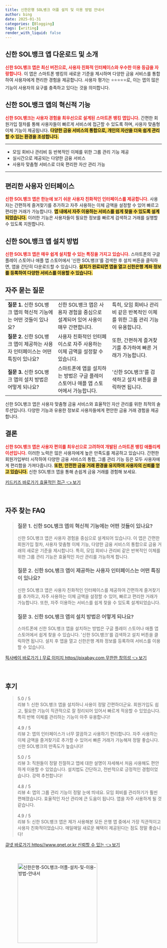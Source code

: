 ```yaml
---
title: 신한은행 SOL뱅크 어플 설치 및 이용 방법 안내서
author: bing
date: 2025-01-31
categories: [Blogging]
tags: [writing]
render_with_liquid: false
---
```



<h2 id='신한 SOL뱅크 앱 다운로드 및 소개'>신한 SOL뱅크 앱 다운로드 및 소개</h2>

<p><b><span style="color: #ee2323;">신한 SOL뱅크 앱은 최신 버전으로, 사용자 친화적 인터페이스와 우수한 이용 등급을 자랑합니다.</span></b> 이 앱은 스마트폰 뱅킹의 새로운 기준을 제시하며 다양한 금융 서비스를 통합하여 사용자에게 편리한 경험을 제공합니다. 사용자 평가는 ⭐⭐⭐⭐⭐로, 이는 앱의 많은 기능이 사용자의 요구를 충족하고 있다는 것을 의미합니다. </p>

<h2 id='혁신적 기능 방향'>신한 SOL뱅크 앱의 혁신적 기능</h2>

<p><b><span style="color: #ee2323;">신한 SOL뱅크는 사용자 경험을 최우선으로 설계된 스마트폰 뱅킹 앱입니다.</span></b> 간편한 회원가입 절차를 통해 사용자들이 빠르게 서비스에 접근할 수 있도록 하며, 사용자 맞춤형 이체 기능이 제공됩니다. <b><span style="background-color: #ffe066;">다양한 금융 서비스의 통합으로, 개인의 자산을 더욱 쉽게 관리할 수 있는 환경을 조성합니다.</span></b></p>

<hr />

<ul>
    <li>모임 회비나 관리비 등 반복적인 이체를 위한 그룹 관리 기능 제공</li>
    <li>실시간으로 제공되는 다양한 금융 서비스</li>
    <li>사용자 맞춤형 서비스로 더욱 편리한 자산 관리 가능</li>
</ul>

<hr />

<h2 id='사용자 인터페이스 설계'>편리한 사용자 인터페이스</h2>

<p><b><span style="color: #ee2323;">신한 SOL뱅크 앱은 한눈에 보기 쉬운 사용자 친화적인 인터페이스를 제공합니다.</span></b> 사용자는 간편하게 즐겨찾기를 추가하고 자주 사용하는 이체 금액을 설정할 수 있어 빠르고 편리한 거래가 가능합니다. <b><span style="background-color: #ffe066;">앱 내에서 자주 이용하는 서비스를 쉽게 찾을 수 있도록 설계되었습니다.</span></b> 이러한 기능은 사용자들이 필요한 정보를 빠르게 검색하고 거래를 실행할 수 있도록 지원합니다.</p>

<h2 id='신한 SOL뱅크 앱 설치 방법'>신한 SOL뱅크 앱 설치 방법</h2>

<p><b><span style="color: #ee2323;">신한 SOL뱅크 앱은 매우 쉽게 설치할 수 있는 특징을 가지고 있습니다.</span></b> 스마트폰의 구글 플레이 스토어나 애플 앱 스토어에서 '신한 SOL뱅크'를 검색한 후 설치 버튼을 클릭하면, 앱을 간단히 다운로드할 수 있습니다. <b><span style="background-color: #ffe066;">설치가 완료되면 앱을 열고 신한은행 계좌 정보를 등록하여 다양한 서비스를 이용할 수 있습니다.</span></b></p>

<h2 id='자주 묻는 질문'>자주 묻는 질문</h2>

<table>
    <tr>
        <td><b>질문 1.</b> 신한 SOL뱅크 앱의 혁신적 기능에는 어떤 것들이 있나요?</td>
        <td>신한 SOL뱅크 앱은 사용자 경험을 중심으로 설계되어 있어 사용이 매우 간편합니다.</td>
        <td>특히, 모임 회비나 관리비 같은 반복적인 이체를 위한 그룹 관리 기능이 유용합니다.</td>
    </tr>
    <tr>
        <td><b>질문 2.</b> 신한 SOL뱅크 앱이 제공하는 사용자 인터페이스는 어떤 특징이 있나요?</td>
        <td>사용자 친화적인 인터페이스로 자주 사용하는 이체 금액을 설정할 수 있습니다.</td>
        <td>또한, 간편하게 즐겨찾기를 추가하여 빠른 거래가 가능합니다.</td>
    </tr>
    <tr>
        <td><b>질문 3.</b> 신한 SOL뱅크 앱의 설치 방법은 어떻게 되나요?</td>
        <td>스마트폰에 앱을 설치하는 방법은 구글 플레이 스토어나 애플 앱 스토어에서 가능합니다.</td>
        <td>'신한 SOL뱅크'를 검색하고 설치 버튼을 클릭하면 됩니다.</td>
    </tr>
</table>

<p>신한 SOL뱅크 앱은 사용자 맞춤형 금융 서비스와 효율적인 자산 관리를 위한 최적의 솔루션입니다. 다양한 기능과 유용한 정보로 사용자들에게 편안한 금융 거래 경험을 제공합니다.</p>

<h2 id='결론'>결론</h2>

<p><b><span style="color: #ee2323;">신한 SOL뱅크 앱은 사용자 편의를 최우선으로 고려하여 개발된 스마트폰 뱅킹 애플리케이션입니다.</span></b> 이러한 노력은 많은 사용자에게 높은 만족도를 제공하고 있습니다. 간편한 회원가입부터 시작하여 다양한 금융 서비스의 통합, 그룹 관리 기능 등은 모두 사용자에게 편리함을 가져다줍니다. <b><span style="background-color: #ffe066;">또한, 안전한 금융 거래 환경을 유지하여 사용자의 신뢰를 얻고 있습니다.</span></b> 신한 SOL뱅크 앱을 통해 손쉽게 금융 거래를 경험해 보세요.</p>


<p><a class="click-button" title="키드키즈 바로가기 효율적인 접근" href="https://adkhouse.github.io/posts/%ED%82%A4%EB%93%9C%ED%82%A4%EC%A6%88-%EB%B0%94%EB%A1%9C%EA%B0%80%EA%B8%B0-%ED%9A%A8%EC%9C%A8%EC%A0%81%EC%9D%B8-%EC%A0%91%EA%B7%BC/" rel="dofollow">키드키즈 바로가기 효율적인 접근 👈 보기</a></p><br>
<h2 id='자주_찾는_FAQ'>자주 찾는 FAQ</h2>
<div itemscope="" itemtype="https://schema.org/FAQPage"> 
<blockquote> 
<div itemscope="" itemprop="mainEntity" itemtype="https://schema.org/Question"> 
<h3 itemprop="name">질문 1. 신한 SOL뱅크 앱의 혁신적 기능에는 어떤 것들이 있나요?</h3> 
<div itemscope="" itemprop="acceptedAnswer" itemtype="https://schema.org/Answer"> 
<span itemprop="text"> 
<p>신한 SOL뱅크 앱은 사용자 경험을 중심으로 설계되어 있습니다. 이 앱은 간편한 회원가입 절차, 사용자 맞춤형 이체 기능, 다양한 금융 서비스의 통합으로 금융 거래의 새로운 기준을 제시합니다. 특히, 모임 회비나 관리비 같은 반복적인 이체를 위한 그룹 관리 기능은 효율적인 자산 관리를 가능하게 합니다.</p> 
</span> 
</div> 
</div> 
<div itemscope="" itemprop="mainEntity" itemtype="https://schema.org/Question"> 
<h3 itemprop="name">질문 2. 신한 SOL뱅크 앱이 제공하는 사용자 인터페이스는 어떤 특징이 있나요?</h3> 
<div itemscope="" itemprop="acceptedAnswer" itemtype="https://schema.org/Answer"> 
<span itemprop="text"> 
<p>신한 SOL뱅크 앱은 사용자 친화적인 인터페이스를 제공하여 간편하게 즐겨찾기를 추가하고, 자주 사용하는 이체 금액을 설정할 수 있어, 빠르고 편리한 거래가 가능합니다. 또한, 자주 이용하는 서비스를 쉽게 찾을 수 있도록 설계되었습니다.</p> 
</span> 
</div> 
</div> 
<div itemscope="" itemprop="mainEntity" itemtype="https://schema.org/Question"> 
<h3 itemprop="name">질문 3. 신한 SOL뱅크 앱의 설치 방법은 어떻게 되나요?</h3> 
<div itemscope="" itemprop="acceptedAnswer" itemtype="https://schema.org/Answer"> 
<span itemprop="text"> 
<p>스마트폰에 신한 SOL뱅크 앱을 설치하는 방법은 구글 플레이 스토어나 애플 앱 스토어에서 쉽게 찾을 수 있습니다. '신한 SOL뱅크'를 검색하고 설치 버튼을 클릭하면 됩니다. 설치 후 앱을 열고 신한은행 계좌 정보를 등록하여 서비스를 이용할 수 있습니다.</p> 
</span> 
</div> 
</div> 
</blockquote> 
</div>
<p><a class="click-button" title="픽사베이 바로가기ㅣ무료 이미지 https//pixabay.com 무한한 창의성" href="https://adkhouse.github.io/posts/%ED%94%BD%EC%82%AC%EB%B2%A0%EC%9D%B4-%EB%B0%94%EB%A1%9C%EA%B0%80%EA%B8%B0%E3%85%A3%EB%AC%B4%EB%A3%8C-%EC%9D%B4%EB%AF%B8%EC%A7%80-httpspixabay.com-%EB%AC%B4%ED%95%9C%ED%95%9C-%EC%B0%BD%EC%9D%98%EC%84%B1/" rel="dofollow">픽사베이 바로가기ㅣ무료 이미지 https//pixabay.com 무한한 창의성 👈 보기</a></p><br>
<h2 id='후기'>후기</h2>
<div itemscope itemtype="https://schema.org/Product">
  <blockquote>
  <div itemprop="review" itemscope itemtype="https://schema.org/Review">
      <div itemprop="reviewRating" itemscope itemtype="https://schema.org/Rating"> <span itemprop="ratingValue">5.0</span> / <span itemprop="bestRating">5</span> </div>
      <span itemprop="reviewBody">리뷰 1: 신한 SOL뱅크 앱을 설치하니 사용이 정말 간편하더군요. 회원가입도 쉽고, 필요한 기능이 직관적으로 잘 정리되어 있어서 빠르게 적응할 수 있었습니다. 특히 반복 이체를 관리하는 기능이 아주 유용합니다!</span>
  </div>
  <br>
  <div itemprop="review" itemscope itemtype="https://schema.org/Review">
      <div itemprop="reviewRating" itemscope itemtype="https://schema.org/Rating"> <span itemprop="ratingValue">4.9</span> / <span itemprop="bestRating">5</span> </div>
      <span itemprop="reviewBody">리뷰 2: 앱의 인터페이스가 너무 깔끔하고 사용하기 편리합니다. 자주 사용하는 이체 금액을 즐겨찾기로 추가할 수 있어서 빠른 거래가 가능해져 정말 좋습니다. 신한 SOL뱅크의 만족도가 높습니다!</span>
  </div>
  <br>
  <div itemprop="review" itemscope itemtype="https://schema.org/Review">
      <div itemprop="reviewRating" itemscope itemtype="https://schema.org/Rating"> <span itemprop="ratingValue">5.0</span> / <span itemprop="bestRating">5</span> </div>
      <span itemprop="reviewBody">리뷰 3: 직원들이 정말 친절하고 앱에 대한 설명이 자세해서 처음 사용해도 편안하게 이용할 수 있었습니다. 설치법도 간단하고, 전반적으로 긍정적인 경험이었습니다. 강력 추천합니다!</span>
  </div>
  <br>
  <div itemprop="review" itemscope itemtype="https://schema.org/Review">
      <div itemprop="reviewRating" itemscope itemtype="https://schema.org/Rating"> <span itemprop="ratingValue">4.8</span> / <span itemprop="bestRating">5</span> </div>
      <span itemprop="reviewBody">리뷰 4: 앱의 그룹 관리 기능이 정말 눈에 띄네요. 모임 회비를 관리하기가 훨씬 편해졌습니다. 효율적인 자산 관리에 큰 도움이 됩니다. 앱을 자주 사용하게 될 것 같습니다.</span>
  </div>
  <br>
  <div itemprop="review" itemscope itemtype="https://schema.org/Review">
      <div itemprop="reviewRating" itemscope itemtype="https://schema.org/Rating"> <span itemprop="ratingValue">4.9</span> / <span itemprop="bestRating">5</span> </div>
      <span itemprop="reviewBody">리뷰 5: 신한 SOL뱅크 앱은 제가 사용해본 모든 은행 앱 중에서 가장 직관적이고 사용자 친화적이었습니다. 매일매일 새로운 혜택이 제공된다는 점도 정말 좋습니다!</span>
  </div>
  </blockquote>
</div>
<p><a class="click-button" title="큐넷 바로가기 https//www.qnet.or.kr 신뢰할 수 있는" href="https://adkhouse.github.io/posts/%ED%81%90%EB%84%B7-%EB%B0%94%EB%A1%9C%EA%B0%80%EA%B8%B0-httpswww.qnet.or.kr-%EC%8B%A0%EB%A2%B0%ED%95%A0-%EC%88%98-%EC%9E%88%EB%8A%94/" rel="dofollow">큐넷 바로가기 https//www.qnet.or.kr 신뢰할 수 있는 👈 보기</a></p><br>
<figure class="image"><img src="https://adkhouse.github.io/assets/img/thumbnail/신한은행-SOL뱅크-어플-설치-및-이용-방법-안내서.webp" alt="신한은행-SOL뱅크-어플-설치-및-이용-방법-안내서" width="256" height="256"></figure>